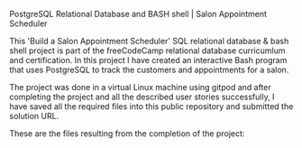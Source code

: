 PostgreSQL Relational Database and BASH shell | Salon Appointment Scheduler


This 'Build a Salon Appointment Scheduler' SQL relational database & bash shell project is part of the freeCodeCamp relational database curricumlum and certification.
In this project I have created an interactive Bash program that uses PostgreSQL to track the customers and appointments for a salon.

The project was done in a virtual Linux machine using gitpod and after completing the project and all the described user stories successfully,
I have saved all the required files into this public repository and submitted the solution URL.

These are the files resulting from the completion of the project:
